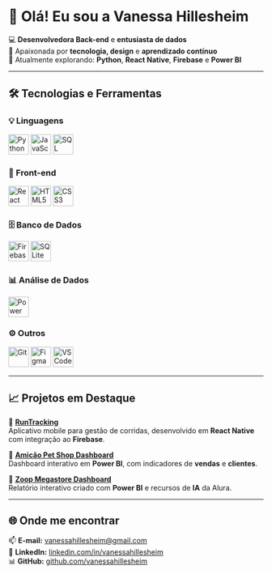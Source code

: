 # 👋 Olá! Eu sou a **Vanessa Hillesheim**

💻 **Desenvolvedora Back-end** e **entusiasta de dados**  
🚀 Apaixonada por **tecnologia, design** e **aprendizado contínuo**  
🎯 Atualmente explorando: **Python**, **React Native**, **Firebase** e **Power BI**

---

## 🛠️ Tecnologias e Ferramentas

### 💡 Linguagens
<p align="left">
  <img src="https://cdn.jsdelivr.net/gh/devicons/devicon/icons/python/python-original.svg" alt="Python" width="40" height="40"/>
  <img src="https://cdn.jsdelivr.net/gh/devicons/devicon/icons/javascript/javascript-original.svg" alt="JavaScript" width="40" height="40"/>
  <img src="https://cdn.jsdelivr.net/gh/devicons/devicon/icons/mysql/mysql-original.svg" alt="SQL" width="40" height="40"/>
</p>

### 🎨 Front-end
<p align="left">
  <img src="https://cdn.jsdelivr.net/gh/devicons/devicon/icons/react/react-original.svg" alt="React Native" width="40" height="40"/>
  <img src="https://cdn.jsdelivr.net/gh/devicons/devicon/icons/html5/html5-original.svg" alt="HTML5" width="40" height="40"/>
  <img src="https://cdn.jsdelivr.net/gh/devicons/devicon/icons/css3/css3-original.svg" alt="CSS3" width="40" height="40"/>
</p>

### 🗄️ Banco de Dados
<p align="left">
  <img src="https://cdn.jsdelivr.net/gh/devicons/devicon/icons/firebase/firebase-plain.svg" alt="Firebase" width="40" height="40"/>
  <img src="https://cdn.jsdelivr.net/gh/devicons/devicon/icons/sqlite/sqlite-original.svg" alt="SQLite" width="40" height="40"/>
</p>

### 📊 Análise de Dados
<p align="left">
  <img src="https://img.icons8.com/color/48/power-bi.png" alt="Power BI" width="40" height="40"/>
</p>

### ⚙️ Outros
<p align="left">
  <img src="https://cdn.jsdelivr.net/gh/devicons/devicon/icons/git/git-original.svg" alt="Git" width="40" height="40"/>
  <img src="https://cdn.jsdelivr.net/gh/devicons/devicon/icons/figma/figma-original.svg" alt="Figma" width="40" height="40"/>
  <img src="https://cdn.jsdelivr.net/gh/devicons/devicon/icons/vscode/vscode-original.svg" alt="VS Code" width="40" height="40"/>
</p>

---

## 📈 Projetos em Destaque

🌟 [**RunTracking**](https://github.com/vanessahillesheim/ProjetoIntegrador)  
Aplicativo mobile para gestão de corridas, desenvolvido em **React Native** com integração ao **Firebase**.

🐾 [**Amicão Pet Shop Dashboard**](https://github.com/vanessahillesheim/AmicaoPetShop)  
Dashboard interativo em **Power BI**, com indicadores de **vendas** e **clientes**.

🧠 [**Zoop Megastore Dashboard**](https://github.com/vanessahillesheim/ZoopMegastore)  
Relatório interativo criado com **Power BI** e recursos de **IA** da Alura.

---

## 🌐 Onde me encontrar

📫 **E-mail:** [vanessahillesheim@gmail.com](mailto:vanessahillesheim@gmail.com)  
💼 **LinkedIn:** [linkedin.com/in/vanessahillesheim](https://www.linkedin.com/in/vanessahillesheim/)  
📊 **GitHub:** [github.com/vanessahillesheim](https://github.com/vanessahillesheim)
